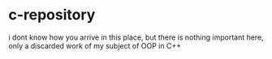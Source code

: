 # c-repository
i dont know how you arrive in this place, but there is nothing important here, only a discarded work of my subject of OOP in C++
